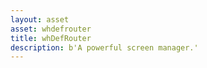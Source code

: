 ```yaml
---
layout: asset
asset: whdefrouter
title: whDefRouter
description: b'A powerful screen manager.'
---
```

